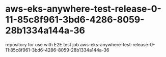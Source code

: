 # aws-eks-anywhere-test-release-0-11-85c8f961-3bd6-4286-8059-28b1334a144a-36
repository for use with E2E test job aws-eks-anywhere-test-release-0-11:85c8f961-3bd6-4286-8059-28b1334a144a-36
